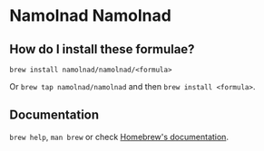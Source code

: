 # Namolnad Namolnad

## How do I install these formulae?

`brew install namolnad/namolnad/<formula>`

Or `brew tap namolnad/namolnad` and then `brew install <formula>`.

## Documentation

`brew help`, `man brew` or check [Homebrew's documentation](https://docs.brew.sh).
